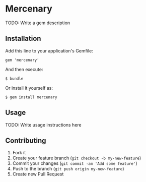 # Mercenary

TODO: Write a gem description

## Installation

Add this line to your application's Gemfile:

    gem 'mercenary'

And then execute:

    $ bundle

Or install it yourself as:

    $ gem install mercenary

## Usage

TODO: Write usage instructions here

## Contributing

1. Fork it
2. Create your feature branch (`git checkout -b my-new-feature`)
3. Commit your changes (`git commit -am 'Add some feature'`)
4. Push to the branch (`git push origin my-new-feature`)
5. Create new Pull Request
